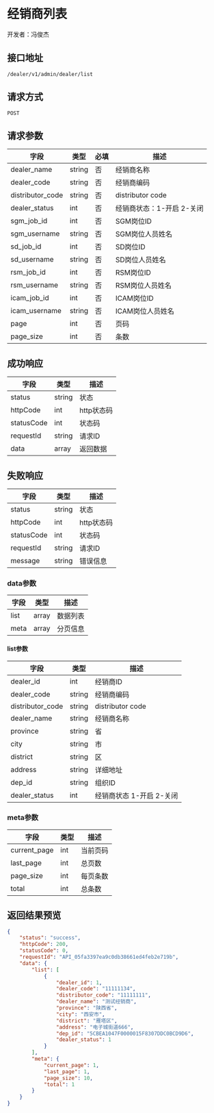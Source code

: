 # 经销商列表

开发者：冯俊杰

## 接口地址

`/dealer/v1/admin/dealer/list`

## 请求方式

`POST`

## 请求参数

| 字段 | 类型   | 必填 | 描述     |
| ---- | ------ | ---- | -------- |
| dealer_name   | string    | 否   | 经销商名称   |
| dealer_code   | string    | 否   | 经销商编码   |
| distributor_code   | string    | 否   | distributor code   |
| dealer_status   | int    | 否   | 经销商状态：1-开启 2-关闭   |
| sgm_job_id   | int    | 否   | SGM岗位ID   |
| sgm_username   | string    | 否   | SGM岗位人员姓名   |
| sd_job_id   | int    | 否   | SD岗位ID   |
| sd_username   | string    | 否   | SD岗位人员姓名   |
| rsm_job_id   | int    | 否   | RSM岗位ID   |
| rsm_username   | string    | 否   | RSM岗位人员姓名   |
| icam_job_id   | int    | 否   | ICAM岗位ID   |
| icam_username   | string    | 否   | ICAM岗位人员姓名   |
| page   | int    | 否   | 页码   |
| page_size   | int    | 否   | 条数   |

## 成功响应

| 字段       | 类型    | 描述        |
| ---------- | ------- | ----------- |
| status    | string  | 状态    |
| httpCode     | int  | http状态码    |
| statusCode | int  | 状态码 |
| requestId | string  | 请求ID |
| data  | array  | 返回数据      |

## 失败响应

| 字段       | 类型    | 描述        |
| ---------- | ------- | ----------- |
| status    | string  | 状态    |
| httpCode     | int  | http状态码    |
| statusCode | int  | 状态码 |
| requestId | string  | 请求ID |
| message  | string  | 错误信息      |

### data参数

| 字段 | 类型 | 描述 |
| --- | --- | --- |
| list | array | 数据列表 |
| meta | array | 分页信息 |

#### list参数

| 字段 | 类型 | 描述 |
| --- | --- | --- |
| dealer_id | int | 经销商ID |
| dealer_code | string | 经销商编码 |
| distributor_code | string | distributor code |
| dealer_name | string | 经销商名称 |
| province | string | 省 |
| city | string | 市 |
| district | string | 区 |
| address | string | 详细地址 |
| dep_id | string | 组织ID |
| dealer_status | int | 经销商状态 1-开启 2-关闭 |

### meta参数

| 字段 | 类型 | 描述 |
| --- | --- | --- |
| current_page | int | 当前页码 |
| last_page | int | 总页数 |
| page_size | int | 每页条数 |
| total | int | 总条数 |

## 返回结果预览

```json
{
    "status": "success",
    "httpCode": 200,
    "statusCode": 0,
    "requestId": "API_05fa3397ea9c0db38661ed4feb2e719b",
    "data": {
        "list": [
            {
                "dealer_id": 1,
                "dealer_code": "11111134",
                "distributor_code": "11111111",
                "dealer_name": "测试经销商",
                "province": "陕西省",
                "city": "西安市",
                "district": "雁塔区",
                "address": "电子城街道666",
                "dep_id": "5CBEA1047F0000015F8307DDC0BCD9D6",
                "dealer_status": 1
            }
        ],
        "meta": {
            "current_page": 1,
            "last_page": 1,
            "page_size": 10,
            "total": 1
        }
    }
}
```